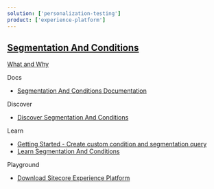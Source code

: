 ```yaml
---
solution: ['personalization-testing']
product: ['experience-platform']
---
```


## [Segmentation And Conditions]()

[What and Why]()

Docs

- [Segmentation And Conditions Documentation](https://doc.sitecore.com/en/developers/101/sitecore-experience-platform/segmentation-engine.html)

Discover

- [Discover Segmentation And Conditions]()

Learn

- [Getting Started - Create custom condition and segmentation query](https://doc.sitecore.com/en/developers/101/sitecore-experience-platform/create-a-custom-condition-and-segmentation-query.html)
- [Learn Segmentation And Conditions]()

Playground

- [Download Sitecore Experience Platform](https://dev.sitecore.net/Downloads/Sitecore_Experience_Platform.aspx)
